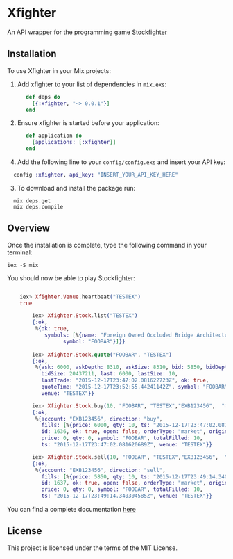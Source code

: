 # Xfighter

An API wrapper for the programming game [Stockfighter](https://starfighter.readme.io/docs)

## Installation

To use Xfighter in your Mix projects:

  1. Add xfighter to your list of dependencies in `mix.exs`:

  ```elixir
        def deps do
          [{:xfighter, "~> 0.0.1"}]
        end

  ```

  2. Ensure xfighter is started before your application:

  ```elixir
        def application do
          [applications: [:xfighter]]
        end
  ```

  4. Add the following line to your `config/config.exs` and insert your API key:

  ```elixir
  	config :xfighter, api_key: "INSERT_YOUR_API_KEY_HERE"
  ```

  3. To download and install the package run:

  ```
  	mix deps.get
	mix deps.compile
  ```

## Overview

Once the installation is complete, type the following command in your terminal:

	iex -S mix
	
You should now be able to play Stockfighter:

```elixir

  	iex> Xfighter.Venue.heartbeat("TESTEX")
  	true

      	iex> Xfighter.Stock.list("TESTEX")
      	{:ok,
      	 %{ok: true,
      	    symbols: [%{name: "Foreign Owned Occluded Bridge Architecture Resources",
      	          symbol: "FOOBAR"}]}}
	
      	iex> Xfighter.Stock.quote("FOOBAR", "TESTEX")
      	{:ok,
      	 %{ask: 6000, askDepth: 8310, askSize: 8310, bid: 5850, bidDepth: 21273447,
      	   bidSize: 20437211, last: 6000, lastSize: 10,
      	   lastTrade: "2015-12-17T23:47:02.081622723Z", ok: true,
      	   quoteTime: "2015-12-17T23:52:55.44241142Z", symbol: "FOOBAR",
      	   venue: "TESTEX"}}

      	iex> Xfighter.Stock.buy(10, "FOOBAR", "TESTEX","EXB123456",  "market")
      	{:ok,
      	 %{account: "EXB123456", direction: "buy",
      	   fills: [%{price: 6000, qty: 10, ts: "2015-12-17T23:47:02.081622723Z"}],
      	   id: 1636, ok: true, open: false, orderType: "market", originalQty: 10,
      	   price: 0, qty: 0, symbol: "FOOBAR", totalFilled: 10,
      	   ts: "2015-12-17T23:47:02.081620689Z", venue: "TESTEX"}}

      	iex> Xfighter.Stock.sell(10, "FOOBAR", "TESTEX","EXB123456",  "market")
      	{:ok,
      	 %{account: "EXB123456", direction: "sell",
      	   fills: [%{price: 5850, qty: 10, ts: "2015-12-17T23:49:14.340308147Z"}],
      	   id: 1637, ok: true, open: false, orderType: "market", originalQty: 10,
      	   price: 0, qty: 0, symbol: "FOOBAR", totalFilled: 10,
      	   ts: "2015-12-17T23:49:14.340304585Z", venue: "TESTEX"}}
```

You can find a complete documentation [here](http://hexdocs.pm/xfighter)

## License

This project is licensed under the terms of the MIT License.
